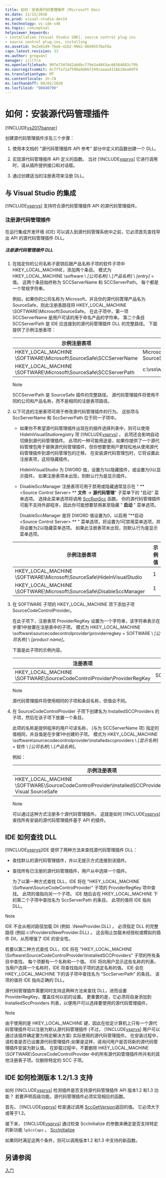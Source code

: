 ```yaml
---
title: 如何：安装源代码管理插件 |Microsoft Docs
ms.date: 11/15/2016
ms.prod: visual-studio-dev14
ms.technology: vs-ide-sdk
ms.topic: conceptual
helpviewer_keywords:
- installation [Visual Studio SDK], source control plug-ins
- source control plug-ins, installing
ms.assetid: 9e2e01d9-7beb-42b2-99b2-86995578afda
caps.latest.revision: 33
ms.author: gregvanl
manager: jillfra
ms.openlocfilehash: 997e734f6d2ab6bcf70e3a4843ac66564683c79b
ms.sourcegitcommit: 6cfffa72af599a9d667249caaaa411bb28ea69fd
ms.translationtype: MT
ms.contentlocale: zh-CN
ms.lasthandoff: 09/02/2020
ms.locfileid: "90840790"
---
```

# <a name="how-to-install-a-source-control-plug-in"></a>如何：安装源代码管理插件
[!INCLUDE[vs2017banner](../../includes/vs2017banner.md)]

创建源代码管理插件涉及三个步骤：  
  
1. 使用本文档的 "源代码管理插件 API 参考" 部分中定义的函数创建一个 DLL。  
  
2. 实现源代码管理插件 API 定义的函数。 当对 [!INCLUDE[vsprvs](../../includes/vsprvs-md.md)] 它进行调用时，请从插件提供接口和对话框。  
  
3. 通过创建适当的注册表项来注册 DLL。  
  
## <a name="integration-with-visual-studio"></a>与 Visual Studio 的集成  
 [!INCLUDE[vsprvs](../../includes/vsprvs-md.md)] 支持符合源代码管理插件 API 的源代码管理插件。  
  
### <a name="registering-the-source-control-plug-in"></a>注册源代码管理插件  
 在运行集成开发环境 (IDE) 可以调入到源代码管理系统中之前，它必须首先查找导出 API 的源代码管理插件 DLL。  
  
##### <a name="to-register-the-source-control-plug-in-dll"></a>注册源代码管理插件 DLL  
  
1. 在指定你的公司名称子密钥后跟产品名称子项的软件子项中 HKEY_LOCAL_MACHINE，添加两个条目。 模式为 HKEY_LOCAL_MACHINE \software \\ *[公司名称]* \\ *[产品名称]* \\ *[entry]* = 值。 这两个条目始终称为 SCCServerName 和 SCCServerPath。 每个都是一个常规字符串。  
  
     例如，如果你的公司名称为 Microsoft，并且你的源代码管理产品名为 SourceSafe，则此注册表路径将 HKEY_LOCAL_MACHINE \SOFTWARE\Microsoft\SourceSafe。 在此子项中，第一项 SCCServerName 是用户可读的用于命名产品的字符串。 第二个条目 SCCServerPath 是 IDE 应连接到的源代码管理插件 DLL 的完整路径。 下面提供了示例注册表项：  
  
    |示例注册表项|示例值|  
    |---------------------------|------------------|  
    |HKEY_LOCAL_MACHINE \SOFTWARE\Microsoft\SourceSafe\SCCServerName|Microsoft Visual SourceSafe|  
    |HKEY_LOCAL_MACHINE \SOFTWARE\Microsoft\SourceSafe\SCCServerPath|c:\vss\win32\ssscc.dll|  
  
    > [!NOTE]
    > SCCServerPath 是 SourceSafe 插件的完整路径。 源代码管理插件将使用不同的公司和产品名称，而不是相同的注册表项路径。  
  
2. 以下可选的注册表项可用于修改源代码管理插件的行为。 这些项与 SccServerName 和 SccServerPath 位于同一子项中。  
  
    - 如果你不希望源代码管理插件出现在的插件选择列表中，则可以使用 HideInVisualStudioregistry 项 [!INCLUDE[vsprvs](../../includes/vsprvs-md.md)] 。 此项还会影响自动切换到源代码管理插件。 此项的一种可能用途是，如果你提供了一个源代码管理包用于替换源代码管理插件，但你想要使用户更轻松地从使用源代码管理插件到源代码管理包的迁移。 在安装源代码管理包时，它将设置此注册表项，这将隐藏插件。  
  
         HideInVisualStudio 为 DWORD 值，设置为1以隐藏插件，或设置为0以显示插件。 如果注册表项未出现，则默认行为是显示插件。  
  
    - DisableSccManager 注册表项可用于禁用或隐藏通常显示在 " ** \<Source Control Server> ** **文件**  ->  **源代码管理**" 子菜单下的 "启动" 菜单选项。 选择此菜单选项将调用 [SccRunScc](../../extensibility/sccrunscc-function.md) 函数。 你的源代码管理插件可能不支持外部程序，因此你可能想要禁用甚至隐藏 " **启动** " 菜单选项。  
  
         DisableSccManager 是将 DWORD 值设置为0，以启用 "**启动 \<Source Control Server> ** " 菜单选项，将设置为1可禁用菜单选项，并将设置为2以隐藏菜单选项。 如果此注册表项未出现，则默认行为是显示菜单选项。  
  
    |示例注册表项|示例值|  
    |---------------------------|------------------|  
    |HKEY_LOCAL_MACHINE \SOFTWARE\Microsoft\SourceSafe\HideInVisualStudio|1|  
    |HKEY_LOCAL_MACHINE \SOFTWARE\Microsoft\SourceSafe\DisableSccManager|1|  
  
3. 在 SOFTWARE 子项的 HKEY_LOCAL_MACHINE 项下添加子项 SourceCodeControlProvider。  
  
     在此子项下，注册表项 ProviderRegKey 设置为一个字符串，该字符串表示在步骤1中放置在注册表中的子项。 模式为 HKEY_LOCAL_MACHINE \software\sourcecodecontrolprovider\providerregkey = SOFTWARE \\ *[公司名称]* \\ *[product name]*。  
  
     下面是此子项的示例内容。  
  
    |注册表项|示例值|  
    |--------------------|------------------|  
    |HKEY_LOCAL_MACHINE \SOFTWARE\SourceCodeControlProvider\ProviderRegKey|SOFTWARE\Microsoft\SourceSafe|  
  
    > [!NOTE]
    > 源代码管理插件将使用相同的子项和条目名称，但值会不同。  
  
4. 在 SourceCodeControlProvider 子项下创建名为 InstalledSCCProviders 的子项，然后在该子项下放置一个条目。  
  
     此项的名称是提供程序的用户可读名称， (与为 SCCServerName 项) 指定的值相同，并且值是在步骤1中创建的子项。 模式为 HKEY_LOCAL_MACHINE \software\sourcecodecontrolprovider\installedsccproviders \\ *[显示名称]* = 软件 \\ *[公司名称*] \\ *[产品名称]*。  
  
     例如：  
  
    |示例注册表项|示例值|  
    |---------------------------|------------------|  
    |HKEY_LOCAL_MACHINE \SOFTWARE\SourceCodeControlProvider\InstalledSCCProviders\Microsoft Visual SourceSafe|SOFTWARE\Microsoft\SourceSafe|  
  
    > [!NOTE]
    > 可以通过这种方式注册多个源代码管理插件。 这就是如何 [!INCLUDE[vsprvs](../../includes/vsprvs-md.md)] 查找所有安装的源代码管理插件基于 API 的插件。  
  
## <a name="how-an-ide-locates-the-dll"></a>IDE 如何查找 DLL  
 [!INCLUDE[vsprvs](../../includes/vsprvs-md.md)]IDE 提供了两种方法来查找源代码管理插件 DLL：  
  
- 查找默认的源代码管理插件，并以无提示方式连接到该插件。  
  
- 查找所有已注册的源代码管理插件，用户从中选择一个插件。  
  
  为了以第一种方式查找 DLL，IDE 将在 "HKEY_LOCAL_MACHINE \Software\SourceCodeControlProvider" 子项的 ProviderRegKey 项中查找。 此项的值指向另一个子项。 IDE 随后会在 HKEY_LOCAL_MACHINE 下的第二个子项中查找名为 SccServerPath 的条目。 此项的值将 IDE 指向 DLL。  
  
> [!NOTE]
> IDE 不会从相对路径加载 Dll (例如 .\NewProvider.DLL) 。 必须指定 DLL 的完整路径 (例如 c:\Providers\NewProvider.DLL) 。 这会阻止加载未经授权或模拟的插件 Dll，从而增强了 IDE 的安全性。  
  
 若要以第二种方式查找 DLL，IDE 将在 "HKEY_LOCAL_MACHINE \Software\SourceCodeControlProvider\InstalledSCCProviders" 子项的所有条目中查找<em>。</em> 每个项都有一个名称和一个值。 IDE 将向用户显示这些名称的列表<em>。</em> 当用户选择一个名称时，IDE 将查找指向子项的选定名称的值。 IDE 会在 HKEY_LOCAL_MACHINE 下的该子项中查找名为 "SccServerPath" 的条目。 该项的值将 IDE 指向正确的 DLL。  
  
 源代码管理插件需要同时支持这两种方法来查找 DLL，进而设置 ProviderRegKey，覆盖任何以前的设置。 更重要的是，它必须将自身添加到 InstalledSccProviders 列表，以便用户可以选择要使用的源代码管理插件。  
  
> [!NOTE]
> 由于使用的是 HKEY_LOCAL_MACHINE 键，因此在给定计算机上只有一个源代码管理插件可以注册为默认源代码管理插件 (不过， [!INCLUDE[vsprvs](../../includes/vsprvs-md.md)] 用户可以通过该插件确定要为特定解决方案) 实际使用的源代码管理插件。 在安装过程中，请检查是否已设置源代码管理插件;如果是这样，请询问用户是否将新的源代码管理插件安装为默认值。 在卸载过程中，不要删除 HKEY_LOCAL_MACHINE \SOFTWARE\SourceCodeControlProvider 中的所有源代码管理插件所共有的其他注册表子项。仅删除特定的 SCC 子项。  
  
## <a name="how-the-ide-detects-version-1213-support"></a>IDE 如何检测版本 1.2/1.3 支持  
 如何 [!INCLUDE[vsprvs](../../includes/vsprvs-md.md)] 检测插件是否支持源代码管理插件 API 版本1.2 和1.3 功能？ 若要声明高级功能，源代码管理插件必须实现相应的函数。  
  
 首先， [!INCLUDE[vsprvs](../../includes/vsprvs-md.md)] 检查通过调用 [SccGetVersion](../../extensibility/sccgetversion-function.md)返回的值。 它必须大于或等于1.2。  
  
 接下来， [!INCLUDE[vsprvs](../../includes/vsprvs-md.md)] 通过检查 SccInitialize 的参数来确定是否支持特定的新功能 `lpSccCaps` 。 [SccInitialize](../../extensibility/sccinitialize-function.md)  
  
 如果同时满足这两个条件，则可以调用版本1.2 和1.3 中支持的新函数。  
  
## <a name="see-also"></a>另请参阅  
 [入门](../../extensibility/internals/getting-started-with-source-control-plug-ins.md)
